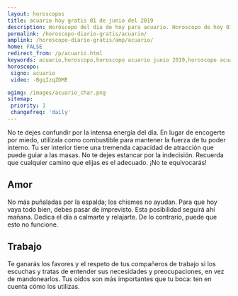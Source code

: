```yaml
---
layout: horoscopos
title: acuario hoy gratis 01 de junio del 2019 
description: Horóscopo del dia de hoy para acuario. Horoscopo de hoy 01 de junio del 2019. Las predicciones de amor, trabajo, vida personal gratis.
permalink: /horoscopo-diario-gratis/acuario/
amplink: /horoscopo-diario-gratis/amp/acuario/
home: FALSE
redirect_from: /p/acuario.html
keywords: acuario,horoscopo,horoscopo acuario junio 2019,horoscopo acuario hoy,tarot acuario junio 2019,horoscopo acuario,tarot acuario hoy,horoscopo de hoy,horoscopo diario,tarot del amor,horoscopo de hoy acuario,horoscopo diario del tarot, Horoscopo de hoy acuario 01 de junio del 2019,horóscopo del día,signos zodiacales 2019, el horoscopo de hoy
horoscopo:
 signo: acuario
 video: -BgqIzqZDME

ogimg: /images/acuario_char.png
sitemap:
 priority: 1
 changefreq: 'daily'
---
```



No te dejes confundir por la intensa energía del día. En lugar de encogerte por miedo, utilízala como combustible para mantener la fuerza de tu poder interno. Tu ser interior tiene una tremenda capacidad de atracción que puede guiar a las masas. No te dejes estancar por la indecisión. Recuerda que cualquier camino que elijas es el adecuado. ¡No te equivocarás!

## Amor

No más puñaladas por la espalda; los chismes no ayudan. Para que hoy vaya todo bien, debes pasar de imprevisto. Esta posibilidad seguirá ahí mañana. Dedica el día a calmarte y relajarte. De lo contrario, puede que esto no funcione.

## Trabajo

Te ganarás los favores y el respeto de tus compañeros de trabajo si los escuchas y tratas de entender sus necesidades y preocupaciones, en vez de mandonearlos. Tus oídos son más importantes que tu boca: ten en cuenta cómo los utilizas.